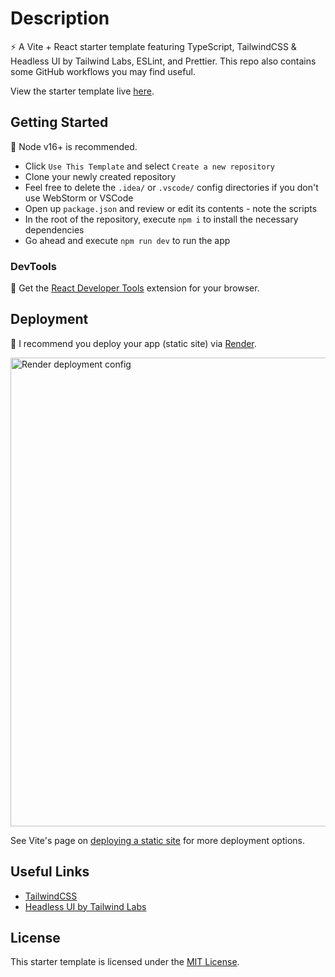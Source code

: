 # Description

⚡ A Vite + React starter template featuring TypeScript, TailwindCSS & Headless UI by Tailwind Labs, ESLint, and Prettier. This repo also contains some GitHub workflows you may find useful.

View the starter template live [here](https://vite-react-ts-tailwindcss.onrender.com/).

## Getting Started

🚩 Node v16+ is recommended.

-   Click `Use This Template` and select `Create a new repository`
-   Clone your newly created repository
-   Feel free to delete the `.idea/` or `.vscode/` config directories if you don't use WebStorm or VSCode
-   Open up `package.json` and review or edit its contents - note the scripts
-   In the root of the repository, execute `npm i` to install the necessary dependencies
-   Go ahead and execute `npm run dev` to run the app

### DevTools

🔧 Get the [React Developer Tools](https://beta.reactjs.org/learn/react-developer-tools) extension for your browser.

## Deployment

🚀 I recommend you deploy your app (static site) via [Render](https://render.com/).

<img width="750" alt="Render deployment config" src="https://user-images.githubusercontent.com/28689428/203065767-2dd74be6-b70d-4520-b596-fbd1dfe59245.png">

See Vite's page on [deploying a static site](https://vitejs.dev/guide/static-deploy.html) for more deployment options.

## Useful Links

-   [TailwindCSS](https://tailwindcss.com/docs/installation)
-   [Headless UI by Tailwind Labs](https://headlessui.com/)

## License

This starter template is licensed under the [MIT License](https://github.com/mooship/mooship-vite/blob/main/LICENSE).
